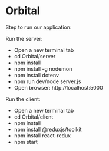 # Orbital

Step to run our application:

Run the server:
- Open a new terminal tab
- cd Orbital/server
- npm install
- npm install -g nodemon
- npm install dotenv
- npm run dev/node server.js
- Open browser: http://localhost:5000

Run the client:
- Open a new terminal tab
- cd Orbital/client
- npm install
- npm install @reduxjs/toolkit
- npm install react-redux
- npm start


